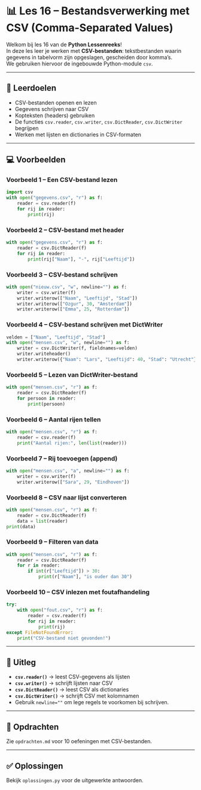 # 📊 Les 16 – Bestandsverwerking met CSV (Comma-Separated Values)

Welkom bij les 16 van de **Python Lessenreeks**!  
In deze les leer je werken met **CSV-bestanden**: tekstbestanden waarin gegevens in tabelvorm zijn opgeslagen, gescheiden door komma’s.  
We gebruiken hiervoor de ingebouwde Python-module `csv`.

---

## 🎯 Leerdoelen
- CSV-bestanden openen en lezen  
- Gegevens schrijven naar CSV  
- Kopteksten (headers) gebruiken  
- De functies `csv.reader`, `csv.writer`, `csv.DictReader`, `csv.DictWriter` begrijpen  
- Werken met lijsten en dictionaries in CSV-formaten  

---

## 💻 Voorbeelden

### Voorbeeld 1 – Een CSV-bestand lezen
```python
import csv
with open("gegevens.csv", "r") as f:
    reader = csv.reader(f)
    for rij in reader:
        print(rij)
```

### Voorbeeld 2 – CSV-bestand met header
```python
with open("gegevens.csv", "r") as f:
    reader = csv.DictReader(f)
    for rij in reader:
        print(rij["Naam"], "-", rij["Leeftijd"])
```

### Voorbeeld 3 – CSV-bestand schrijven
```python
with open("nieuw.csv", "w", newline="") as f:
    writer = csv.writer(f)
    writer.writerow(["Naam", "Leeftijd", "Stad"])
    writer.writerow(["Ozgur", 30, "Amsterdam"])
    writer.writerow(["Emma", 25, "Rotterdam"])
```

### Voorbeeld 4 – CSV-bestand schrijven met DictWriter
```python
velden = ["Naam", "Leeftijd", "Stad"]
with open("mensen.csv", "w", newline="") as f:
    writer = csv.DictWriter(f, fieldnames=velden)
    writer.writeheader()
    writer.writerow({"Naam": "Lars", "Leeftijd": 40, "Stad": "Utrecht"})
```

### Voorbeeld 5 – Lezen van DictWriter-bestand
```python
with open("mensen.csv", "r") as f:
    reader = csv.DictReader(f)
    for persoon in reader:
        print(persoon)
```

### Voorbeeld 6 – Aantal rijen tellen
```python
with open("mensen.csv", "r") as f:
    reader = csv.reader(f)
    print("Aantal rijen:", len(list(reader)))
```

### Voorbeeld 7 – Rij toevoegen (append)
```python
with open("mensen.csv", "a", newline="") as f:
    writer = csv.writer(f)
    writer.writerow(["Sara", 29, "Eindhoven"])
```

### Voorbeeld 8 – CSV naar lijst converteren
```python
with open("mensen.csv", "r") as f:
    reader = csv.DictReader(f)
    data = list(reader)
print(data)
```

### Voorbeeld 9 – Filteren van data
```python
with open("mensen.csv", "r") as f:
    reader = csv.DictReader(f)
    for r in reader:
        if int(r["Leeftijd"]) > 30:
            print(r["Naam"], "is ouder dan 30")
```

### Voorbeeld 10 – CSV inlezen met foutafhandeling
```python
try:
    with open("fout.csv", "r") as f:
        reader = csv.reader(f)
        for rij in reader:
            print(rij)
except FileNotFoundError:
    print("CSV-bestand niet gevonden!")
```

---

## 🧠 Uitleg
- **`csv.reader()`** → leest CSV-gegevens als lijsten  
- **`csv.writer()`** → schrijft lijsten naar CSV  
- **`csv.DictReader()`** → leest CSV als dictionaries  
- **`csv.DictWriter()`** → schrijft CSV met kolomnamen  
- Gebruik `newline=""` om lege regels te voorkomen bij schrijven.  

---

## 🧩 Opdrachten
Zie `opdrachten.md` voor 10 oefeningen met CSV-bestanden.

---

## ✅ Oplossingen
Bekijk `oplossingen.py` voor de uitgewerkte antwoorden.

